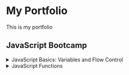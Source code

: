 My Portfolio
===============
This is my portfolio

JavaScript Bootcamp
----------------------
<details>
<summary>JavaScript Basics: Variables and Flow Control</summary>
    + [hello-world.js](https://github.com/quijas4101/portfolio/blob/origin/js-bootcamp/basics/hello-world.js)
    + [strings.js](https://github.com/quijas4101/portfolio/blob/origin/js-bootcamp/basics/strings.js)
    + [numbers.js](https://github.com/quijas4101/portfolio/blob/origin/js-bootcamp/basics/numbers.js)
    + [variables.js](https://github.com/quijas4101/portfolio/blob/origin/js-bootcamp/basics/variables.js)
    + [temp-conversion.js](https://github.com/quijas4101/portfolio/blob/origin/js-bootcamp/basics/temp-conversion.js)
    + [boolean.js](https://github.com/quijas4101/portfolio/blob/origin/js-bootcamp/basics/boolean.js)
    + [if-statements.js](https://github.com/quijas4101/portfolio/blob/origin/js-bootcamp/basics/if-statements.js)
    + [if-advanced.js](https://github.com/quijas4101/portfolio/blob/origin/js-bootcamp/basics/if-advanced.js)
    + [logical-and-or.js](https://github.com/quijas4101/portfolio/blob/origin/js-bootcamp/basics/logical-and-or.js)
    + [scope.js](https://github.com/quijas4101/portfolio/blob/origin/js-bootcamp/basics/scope.js)
    + [scope2.js](https://github.com/quijas4101/portfolio/blob/origin/js-bootcamp/basics/scope2.js)
    </details>
<details>
<summary> JavaScript Functions</summary>
    * 
</details>